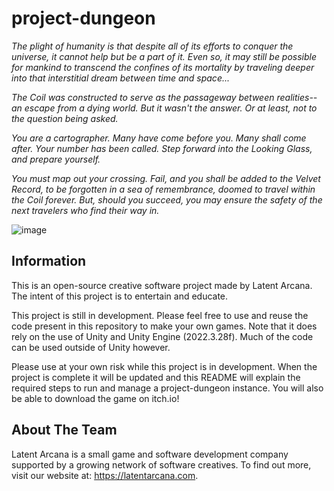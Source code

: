 # project-dungeon

_The plight of humanity is that despite all of its efforts to conquer the universe, it cannot help but be a part of it. Even so, it may still be possible for mankind to transcend the confines of its mortality by traveling deeper into that interstitial dream between time and space..._

_The Coil was constructed to serve as the passageway between realities--an escape from a dying world. But it wasn't the answer. Or at least, not to the question being asked._

_You are a cartographer. Many have come before you. Many shall come after. Your number has been called. Step forward into the Looking Glass, and prepare yourself._

_You must map out your crossing. Fail, and you shall be added to the Velvet Record, to be forgotten in a sea of remembrance, doomed to travel within the Coil forever. But, should you succeed, you may ensure the safety of the next travelers who find their way in._

![image](https://github.com/user-attachments/assets/eb562adf-e89d-428a-8a2e-50aab823471e)

## Information

This is an open-source creative software project made by Latent Arcana. The intent of this project is to entertain and educate. 

This project is still in development. Please feel free to use and reuse the code present in this repository to make your own games. Note that it does rely on the use of Unity and Unity Engine (2022.3.28f). Much of the code can be used outside of Unity however.

Please use at your own risk while this project is in development. When the project is complete it will be updated and this README will explain the required steps to run and manage a project-dungeon instance. You will also be able to download the game on itch.io!

## About The Team
Latent Arcana is a small game and software development company supported by a growing network of software creatives. To find out more, visit our website at: https://latentarcana.com.
